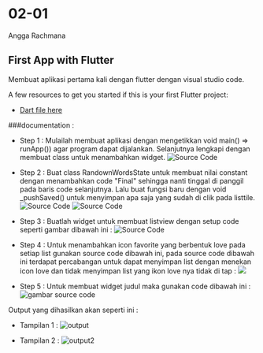 # 02-01
Angga Rachmana

## First App with Flutter

Membuat aplikasi pertama kali dengan flutter dengan visual studio code.

A few resources to get you started if this is your first Flutter project:

- [Dart file here](https://github.com/anggarachmana/praxis-academy/tree/master/02-01/hello_cul)

###documentation :
 - Step 1 :
 Mulailah membuat aplikasi dengan mengetikkan void main() => runApp()) agar program dapat dijalankan. Selanjutnya lengkapi dengan membuat class untuk menambahkan widget.
![Source Code](https://github.com/anggarachmana/praxis-academy/blob/master/love1.PNG?raw=true)

- Step 2 :
 Buat class RandownWordsState untuk membuat nilai constant dengan menambahkan code "Final" sehingga nanti tinggal di panggil pada baris code selanjutnya. Lalu buat fungsi baru dengan void _pushSaved() untuk menyimpan apa saja yang sudah di clik pada listtile.
![Source Code](https://github.com/anggarachmana/praxis-academy/blob/master/love2.PNG?raw=true)
![Source Code](https://github.com/anggarachmana/praxis-academy/blob/master/love3.PNG?raw=true)

- Step 3 :
Buatlah widget untuk membuat listview dengan setup code seperti gambar dibawah ini :
![Source Code](https://github.com/anggarachmana/praxis-academy/blob/master/love4.PNG?raw=true) 

- Step 4 :
Untuk menambahkan icon favorite yang berbentuk love pada setiap list gunakan source code dibawah ini, pada source code dibawah ini terdapat percabangan untuk dapat menyimpan list dengan menekan icon love dan tidak menyimpan list yang ikon love nya tidak di tap :
![](https://github.com/anggarachmana/praxis-academy/blob/master/love5.PNG?raw=true)

- Step 5 :
Untuk membuat widget judul maka gunakan code dibawah ini :
![gambar source code](https://github.com/anggarachmana/praxis-academy/blob/master/love6.PNG?raw=true)

Output yang dihasilkan akan seperti ini :
- Tampilan 1 :
![output](https://github.com/anggarachmana/praxis-academy/blob/master/output%20love1.png?raw=true)

- Tampilan 2 :
![output2](https://github.com/anggarachmana/praxis-academy/blob/master/output%20love2.png?raw=true)